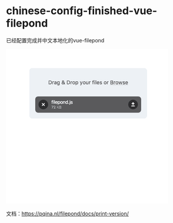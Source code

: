 # chinese-config-finished-vue-filepond
已经配置完成并中文本地化的vue-filepond

![image](https://github.com/pqina/filepond-github-assets/raw/master/filepond-animation-01.gif?raw=true)


文档：https://pqina.nl/filepond/docs/print-version/
